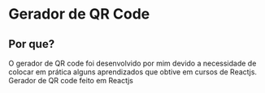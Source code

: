 <h1>Gerador de QR Code</h1>
<h2>Por que?</h2>
O gerador de QR code foi desenvolvido por mim devido a necessidade de colocar em prática alguns aprendizados que obtive em cursos de Reactjs. 
Gerador de QR code feito em Reactjs
